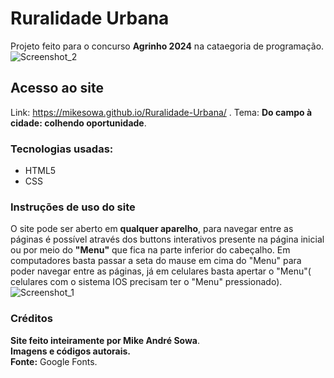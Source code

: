 # Ruralidade Urbana
  Projeto feito para o concurso **Agrinho 2024** na cataegoria de programação.
  ![Screenshot_2](https://github.com/user-attachments/assets/a4c6ab38-6903-4a8d-a924-cbe608a55b6f)
## Acesso ao site
  Link: https://mikesowa.github.io/Ruralidade-Urbana/ .
  Tema: **Do campo à cidade: colhendo oportunidade**.
### Tecnologias usadas:
  - HTML5
  - CSS
### Instruções de uso do site
  O site pode ser aberto em **qualquer aparelho**, para navegar entre as páginas é possível através dos buttons interativos presente na página inicial ou por meio do **"Menu"** que fica na parte inferior do cabeçalho. Em computadores basta passar a seta do mause em cima do "Menu" para poder navegar entre as páginas, já em celulares basta apertar o "Menu"( celulares com o sistema IOS precisam ter o "Menu" pressionado). 
  ![Screenshot_1](https://github.com/user-attachments/assets/edbfbd6d-3294-4089-83f0-98fa158040f8)
### Créditos
  **Site feito inteiramente por Mike André Sowa**.  
  **Imagens e códigos autorais.**    
  **Fonte:** Google Fonts.

